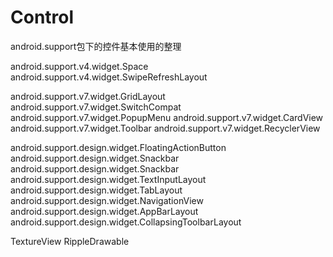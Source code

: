 # Control
android.support包下的控件基本使用的整理

android.support.v4.widget.Space
android.support.v4.widget.SwipeRefreshLayout

android.support.v7.widget.GridLayout
android.support.v7.widget.SwitchCompat
android.support.v7.widget.PopupMenu
android.support.v7.widget.CardView
android.support.v7.widget.Toolbar
android.support.v7.widget.RecyclerView

android.support.design.widget.FloatingActionButton
android.support.design.widget.Snackbar
android.support.design.widget.Snackbar
android.support.design.widget.TextInputLayout
android.support.design.widget.TabLayout
android.support.design.widget.NavigationView
android.support.design.widget.AppBarLayout
android.support.design.widget.CollapsingToolbarLayout

TextureView
RippleDrawable
